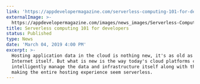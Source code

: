 ```yaml
---
link: 'https://appdevelopermagazine.com/serverless-computing-101-for-developers/'
externalImage: >-
  https://appdevelopermagazine.com/images/news_images/Serverless-Computing-and-Developers-App-Developer-Magazine_x05rz8q3.jpg
title: Serverless computing 101 for developers
status: Published
type: News
date: 'March 04, 2019 4:00 PM'
excerpt: >-
  Hosting application data in the cloud is nothing new, it's as old as the
  Internet itself. But what is new is the way today's cloud platforms can
  intelligently manage the data and infrastructure itself along with the data,
  making the entire hosting experience seem serverless.
---
```


